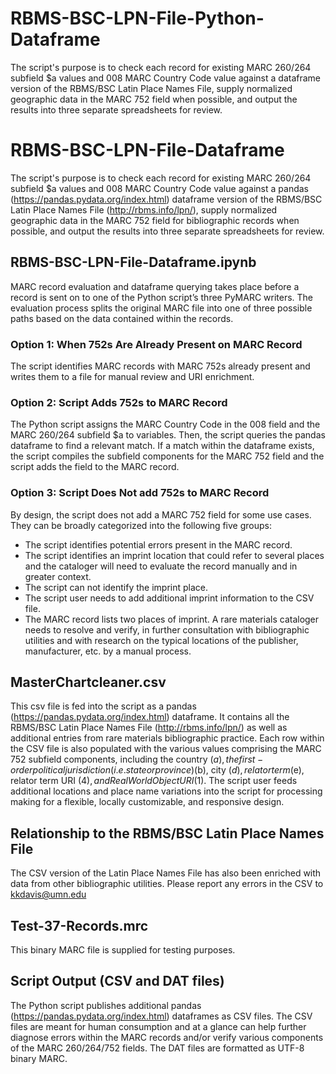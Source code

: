 # RBMS-BSC-LPN-File-Python-Dataframe
The script's purpose is to check each record for existing MARC 260/264 subfield $a values and 008 MARC Country Code value against a dataframe version of the RBMS/BSC Latin Place Names File, supply normalized geographic data in the MARC 752 field when possible, and output the results into three separate spreadsheets for review.
# RBMS-BSC-LPN-File-Dataframe
The script's purpose is to check each record for existing MARC 260/264 subfield $a values and 008 MARC Country Code value against a pandas (https://pandas.pydata.org/index.html) dataframe version of the RBMS/BSC Latin Place Names File (http://rbms.info/lpn/), supply normalized geographic data in the MARC 752 field for bibliographic records when possible, and output the results into three separate spreadsheets for review.

## RBMS-BSC-LPN-File-Dataframe.ipynb
MARC record evaluation and dataframe querying takes place before a record is sent on to one of the Python script’s three PyMARC writers.  The evaluation process splits the original MARC file into one of three possible paths based on the data contained within the records.

### Option 1: When 752s Are Already Present on MARC Record
The script identifies MARC records with MARC 752s already present and writes them to a file for manual review and URI enrichment.

### Option 2: Script Adds 752s to MARC Record
The Python script assigns the MARC Country Code in the 008 field and the MARC 260/264 subfield $a to variables.  Then, the script queries the pandas dataframe to find a relevant match. If a match within the dataframe exists, the script compiles the subfield components for the MARC 752 field and the script adds the field to the MARC record. 

### Option 3: Script Does Not add 752s to MARC Record
By design, the script does not add a MARC 752 field for some use cases.  They can be broadly categorized into the following five groups:
- The script identifies potential errors present in the MARC record.
- The script identifies an imprint location that could refer to several places and the cataloger will need to evaluate the record manually and in greater context.
- The script can not identify the imprint place. 
- The script user needs to add additional imprint information to the CSV file.
- The MARC record lists two places of imprint.
A rare materials cataloger needs to resolve and verify, in further consultation with bibliographic utilities and with research on the typical locations of the publisher, manufacturer, etc. by a manual process.

## MasterChartcleaner.csv
This csv file is fed into the script as a pandas (https://pandas.pydata.org/index.html) dataframe.  It contains all the RBMS/BSC Latin Place Names File (http://rbms.info/lpn/) as well as additional entries from rare materials bibliographic practice.   Each row within the CSV file is also populated with the various values comprising the MARC 752 subfield components, including the country ($a), the first-order political jurisdiction (i.e. state or province) ($b), city ($d), relator term ($e), relator term URI ($4), and Real World Object URI ($1).  The script user feeds additional locations and place name variations into the script for processing making for a flexible, locally customizable, and responsive design. 

## Relationship to the RBMS/BSC Latin Place Names File
The CSV version of the Latin Place Names File has also been enriched with data from other bibliographic utilities.  Please report any errors in the CSV to kkdavis@umn.edu

## Test-37-Records.mrc
This binary MARC file is supplied for testing purposes.

## Script Output (CSV and DAT files)
The Python script publishes additional pandas (https://pandas.pydata.org/index.html) dataframes as CSV files. The CSV files are meant for human consumption and at a glance can help further diagnose errors within the MARC records and/or verify various components of the MARC 260/264/752 fields.  The DAT files are formatted as UTF-8 binary MARC.

